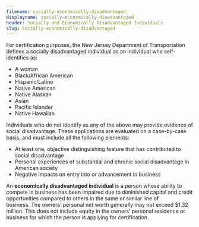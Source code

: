 ```yaml
---
filename: socially-economically-disadvantaged
displayname: socially-economically-disadvantaged
header: Socially and Economically Disadvantaged Individuals
slug: socially-economically-disadvantaged
---
```


For certification purposes, the New Jersey Department of Transportation defines a socially disadvantaged individual as an individual who self-identifies as:

- A woman
- Black/African American
- Hispanic/Latino
- Native American
- Native Alaskan
- Asian
- Pacific Islander
- Native Hawaiian

Individuals who do not identify as any of the above may provide evidence of social disadvantage. These applications are evaluated on a case-by-case basis, and must include all the following elements:

- At least one, objective distinguishing feature that has contributed to social disadvantage
- Personal experiences of substantial and chronic social disadvantage in American society
- Negative impacts on entry into or advancement in business

An **economically disadvantaged individual** is a person whose ability to compete in business has been impaired due to diminished capital and credit opportunities compared to others in the same or similar line of business. The owners’ personal net worth generally may not exceed $1.32 million. This does not include equity in the owners’ personal residence or business for which the person is applying for certification.
